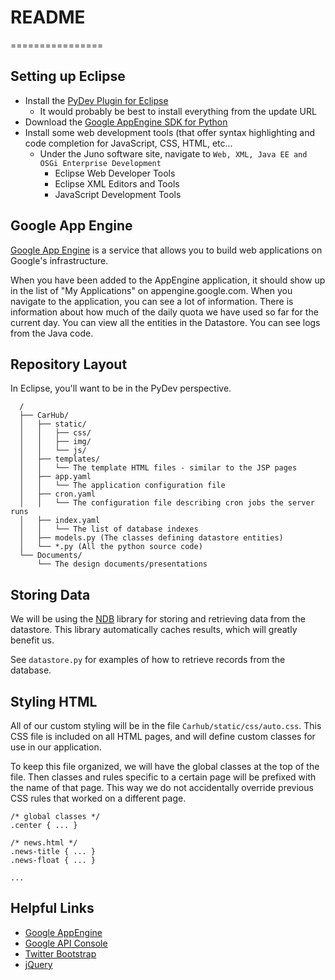 # README #
================

## Setting up Eclipse ##

*	Install the [PyDev Plugin for Eclipse](http://pydev.org/download.html)
	*	It would probably be best to install everything from the update URL
*	Download the [Google AppEngine SDK for Python](https://developers.google.com/appengine/downloads#Google_App_Engine_SDK_for_Python)
*	Install some web development tools (that offer syntax highlighting and code completion for
JavaScript, CSS, HTML, etc...
	*	Under the Juno software site, navigate to `Web, XML, Java EE and OSGi Enterprise Development`
		*	Eclipse Web Developer Tools
		*	Eclipse XML Editors and Tools
		*	JavaScript Development Tools

## Google App Engine ##

[Google App Engine](http://appengine.google.com/) is a service that allows you to build
web applications on Google's infrastructure.

When you have been added to the AppEngine application, it should show up in the list of
"My Applications" on appengine.google.com. When you navigate to the application, you can see a lot of information. There is information about how much of the daily quota we have used so far for the current day. You can view all the entities in the Datastore. You can see logs from the Java code.

## Repository Layout ##

In Eclipse, you'll want to be in the PyDev perspective.

	  /
	  ├── CarHub/
	  │   ├── static/
	  │   │   ├── css/
	  │   │   ├── img/
	  │   │   └── js/
	  │   ├── templates/
	  │   │   └── The template HTML files - similar to the JSP pages
	  │   ├── app.yaml
	  │   │   └── The application configuration file
	  │   ├── cron.yaml
	  │   │   └── The configuration file describing cron jobs the server runs
	  │   ├── index.yaml
	  │   │   └── The list of database indexes
	  │   ├── models.py (The classes defining datastore entities)
	  │   └── *.py (All the python source code)
	  └── Documents/
	      └── The design documents/presentations

## Storing Data ##

We will be using the [NDB](https://developers.google.com/appengine/docs/python/ndb/) library for storing and retrieving data from the datastore. This library automatically caches results, which will greatly benefit us.

See `datastore.py` for examples of how to retrieve records from the database.

## Styling HTML ##

All of our custom styling will be in the file `Carhub/static/css/auto.css`. This CSS file is included on all HTML pages, and will define custom classes for use in our application.

To keep this file organized, we will have the global classes at the top of the file. Then classes and rules specific to a certain page will be prefixed with the name of that page. This way we do not accidentally override previous CSS rules that worked on a different page.

	/* global classes */
	.center { ... }

	/* news.html */
	.news-title { ... }
	.news-float { ... }

	...

## Helpful Links ##

*	[Google AppEngine](https://appengine.google.com/)
*	[Google API Console](https://code.google.com/apis/console/)
*	[Twitter Bootstrap](http://twitter.github.com/bootstrap)
*	[jQuery](http://jquery.com/)
